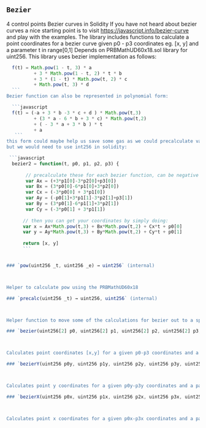 ## `Bezier`



4 control points Bezier curves in Solidity
If you have not heard about bezier curves a nice starting point is to visit https://javascript.info/bezier-curve   
and play with the examples.
The library includes functions to calculate a point coordinates for a bezier curve given p0 - p3 coordinates eg. [x, y] and a parameter t in range[0,1]
Depends on PRBMathUD60x18.sol library for uint256.
  This library uses bezier implementation as follows:
   ```javascript
     f(t) = Math.pow(1 - t, 3) * a 
             + 3 * Math.pow(1 - t, 2) * t * b 
             + 3 * (1 - t) * Math.pow(t, 2) * c 
             + Math.pow(t, 3) * d 
     ```  
   Bezier function can also be represented in polynomial form:

     ```javascript
     f(t) = (-a + 3 * b -3 * c + d ) * Math.pow(t,3) 
             + (3 * a - 6 * b + 3 * c) * Math.pow(t,2) 
             + ( - 3 * a + 3 * b ) * t 
             + a
      ```
   this form could maybe help us save some gas as we could precalculate values for each new bezier function, 
   but we would need to use int256 in solidity:

    ```javascript
     bezier2 = function(t, p0, p1, p2, p3) {
          
          // precalculate these for each bezier function, can be negative even if all your point coordinates are positive values
          var Ax = (+3*p1[0]-3*p2[0]+p3[0])
          var Bx = (3*p0[0]-6*p1[0]+3*p2[0])
          var Cx = (-3*p0[0] + 3*p1[0])
          var Ay = (-p0[1]+3*p1[1]-3*p2[1]+p3[1])
          var By = (3*p0[1]-6*p1[1]+3*p2[1])
          var Cy = (-3*p0[1] + 3*p1[1])
         
         // then you can get your coordinates by simply doing:   
         var x = Ax*Math.pow(t,3) + Bx*Math.pow(t,2) + Cx*t + p0[0]
         var y = Ay*Math.pow(t,3) + By*Math.pow(t,2) + Cy*t + p0[1]
        
         return [x, y]
         ```


### `pow(uint256 _t, uint256 _e) → uint256` (internal)



Helper to calculate pow using the PRBMathUD60x18

### `precalc(uint256 _t) → uint256, uint256` (internal)



Helper function to move some of the calculations for bezier out to a spearate function

### `bezier(uint256[2] p0, uint256[2] p1, uint256[2] p2, uint256[2] p3, uint256 t) → uint256 x, uint256 y` (internal)



Calculates point coordinates [x,y] for a given p0-p3 coordinates and a param t [0,1]

### `bezierY(uint256 p0y, uint256 p1y, uint256 p2y, uint256 p3y, uint256 t) → uint256 y` (internal)



Calculates point y coordinates for a given p0y-p3y coordinates and a param t [0,1]

### `bezierX(uint256 p0x, uint256 p1x, uint256 p2x, uint256 p3x, uint256 t) → uint256 x` (internal)



Calculates point x coordinates for a given p0x-p3x coordinates and a param t [0,1]



